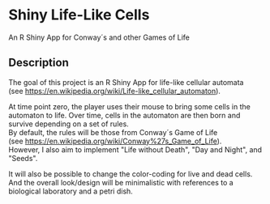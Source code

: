# Shiny Life-Like Cells
An R Shiny App for Conway´s and other Games of Life

## Description
The goal of this project is an R Shiny App for life-like cellular automata  
(see https://en.wikipedia.org/wiki/Life-like_cellular_automaton).

At time point zero, the player uses their mouse to bring some cells in the
automaton to life.
Over time, cells in the automaton are then born and survive depending on a set
of rules.  
By default, the rules will be those from Conway´s Game of Life  
(see https://en.wikipedia.org/wiki/Conway%27s_Game_of_Life).  
However, I also aim to implement "Life without Death", "Day and Night", and "Seeds".

It will also be possible to change the color-coding for live and dead cells.
And the overall look/design will be minimalistic with references to a
biological laboratory and a petri dish.